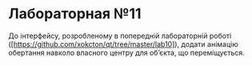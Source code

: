 # Лабораторная №11

До інтерфейсу, розробленому в попередній лабораторній роботі ([https://github.com/xokcton/qt/tree/master/lab10]), додати анімацію обертання навколо власного центру для об’єкта, що переміщується.
